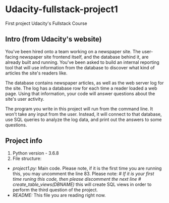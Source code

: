 # Udacity-fullstack-project1
First project Udacity's Fullstack Course

## Intro (from Udacity's website)
You've been hired onto a team working on a newspaper site. The user-facing newspaper site frontend itself, and the database behind it, are already built and running. You've been asked to build an internal reporting tool that will use information from the database to discover what kind of articles the site's readers like.

The database contains newspaper articles, as well as the web server log for the site. The log has a database row for each time a reader loaded a web page. Using that information, your code will answer questions about the site's user activity.

The program you write in this project will run from the command line. It won't take any input from the user. Instead, it will connect to that database, use SQL queries to analyze the log data, and print out the answers to some questions.

## Project info

1) Python version - 3.6.8
2) File structure:
  - *project1.py:* Main code. Please note, if it is the first time you are running this, you may uncomment the line 83. Please note: 
     _# If it is your first time runing this code, then please discomment the next line_
     _# create_table_views(DBNAME)_ this will create SQL views in order to perform the third question of the project.
  - *README:* This file you are reading right now.
